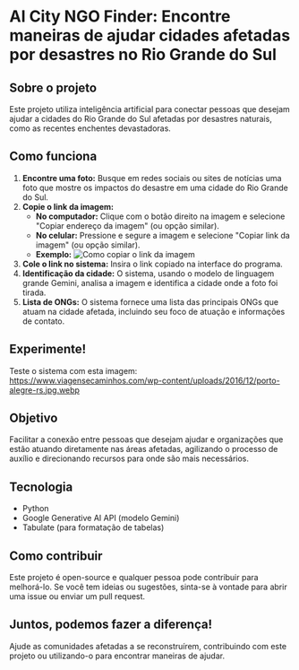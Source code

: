 # AI City NGO Finder: Encontre maneiras de ajudar cidades afetadas por desastres no Rio Grande do Sul

## Sobre o projeto

Este projeto utiliza inteligência artificial para conectar pessoas que desejam ajudar a cidades do Rio Grande do Sul afetadas por desastres naturais, como as recentes enchentes devastadoras. 

## Como funciona

1. **Encontre uma foto:** Busque em redes sociais ou sites de notícias uma foto que mostre os impactos do desastre em uma cidade do Rio Grande do Sul.
2. **Copie o link da imagem:** 
    * **No computador:** Clique com o botão direito na imagem e selecione "Copiar endereço da imagem" (ou opção similar).
    * **No celular:** Pressione e segure a imagem e selecione "Copiar link da imagem" (ou opção similar).
    * **Exemplo:** 
        ![Como copiar o link da imagem](captura_de_tela.png)
3. **Cole o link no sistema:** Insira o link copiado na interface do programa.
4. **Identificação da cidade:** O sistema, usando o modelo de linguagem grande Gemini, analisa a imagem e identifica a cidade onde a foto foi tirada. 
5. **Lista de ONGs:** O sistema fornece uma lista das principais ONGs que atuam na cidade afetada, incluindo seu foco de atuação e informações de contato.

## Experimente!

Teste o sistema com esta imagem: https://www.viagensecaminhos.com/wp-content/uploads/2016/12/porto-alegre-rs.jpg.webp

## Objetivo

Facilitar a conexão entre pessoas que desejam ajudar e organizações que estão atuando diretamente nas áreas afetadas, agilizando o processo de auxílio e direcionando recursos para onde são mais necessários.

## Tecnologia

* Python
* Google Generative AI API (modelo Gemini)
* Tabulate (para formatação de tabelas)

## Como contribuir

Este projeto é open-source e qualquer pessoa pode contribuir para melhorá-lo. Se você tem ideias ou sugestões, sinta-se à vontade para abrir uma issue ou enviar um pull request.

## Juntos, podemos fazer a diferença!

Ajude as comunidades afetadas a se reconstruírem, contribuindo com este projeto ou utilizando-o para encontrar maneiras de ajudar.
